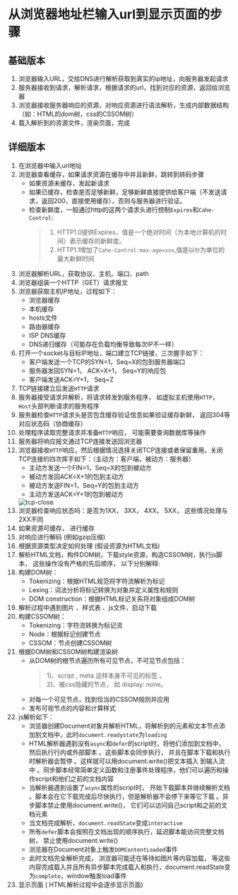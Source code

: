 # 从浏览器地址栏输入url到显示页面的步骤

## 基础版本
1. 浏览器输入URL，交给DNS进行解析获取到真实的ip地址，向服务器发起请求
2. 服务器接收到请求，解析请求，根据请求的url，找到对应的资源，返回给浏览器
3. 浏览器接收服务器响应的资源，对响应资源进行语法解析，生成内部数据结构（如：HTML的dom树，css的CSSOM树）
4. 载入解析到的资源文件，渲染页面，完成

## 详细版本

1. 在浏览器中输入url地址
2. 浏览器查看缓存，如果请求资源在缓存中并且新鲜，跳转到转码步骤
    - 如果资源未缓存，发起新请求
    - 如果已缓存，检查是否足够新鲜，足够新鲜直接提供给客户端（不发送请求，返回200，直接使用缓存），否则与服务器进行验证。
    - 检查新鲜度，一般通过http的这两个请求头进行控制`Expires`和`Cahe-Control`:
        > 1. HTTP1.0提供Expires，值是一个绝对时间（为本地计算机的时间）表示缓存的新鲜度。
        > 2. HTTP1.1增加了`Cahe-Control:max-age=xxx`,值是以`秒`为单位的最大新鲜时间
3. 浏览器解析URL，获取协议、主机、端口、path
4. 浏览器组装一个HTTP（GET）请求报文
5. 浏览器获取主机IP地址，过程如下：
    - 浏览器缓存
    - 本机缓存
    - hosts文件
    - 路由器缓存
    - ISP DNS缓存
    - DNS递归缓存（可能存在负载均衡导致每次IP不一样）
6. 打开⼀个socket与目标IP地址，端口建立TCP链接，三次握手如下：
    - 客户端发送⼀个TCP的SYN=1，Seq=X的包到服务器端⼝
    - 服务器发回SYN=1， ACK=X+1， Seq=Y的响应包
    - 客户端发送ACK=Y+1， Seq=Z
7. TCP链接建立后发送`HTTP`请求
8. 服务器接受请求并解析，将请求转发到服务程序， 如虚拟主机使用`HTTP`，`Host`头部判断请求的服务程序
9. 服务器检查`HTTP`请求头是否包含缓存验证信息如果验证缓存新鲜， 返回304等对应状态码（协商缓存）
10. 处理程序读取完整请求并准备`HTTP`响应， 可能需要查询数据库等操作
11. 服务器将响应报文通过TCP连接发送回浏览器
12. 浏览器接收`HTTP`响应，然后根据情况选择关闭TCP连接或者保留重用，关闭TCP连接的四次挥手如下：（主动方：客户端，被动方：服务器）
    - 主动方发送一个FIN=1，Seq=X的包到被动方
    - 被动方发回ACK=X+1的包到主动方
    - 被动方发送FIN=1，Seq=Y的包到主动方
    - 主动方发送ACK=Y+1的包到被动方
    <img src="/base/tcp-close.png" alt="tcp-close" />
13. 浏览器检查响应状态吗：是否为1XX， 3XX， 4XX， 5XX， 这些情况处理与2XX不同
14. 如果资源可缓存， 进行缓存
15. 对响应进⾏解码 (例如gzip压缩)
16. 根据资源类型决定如何处理 (假设资源为HTML⽂档)
17. 解析HTML文档，构件DOM树，下载style资源，构造CSSOM树，执行js脚本， 这些操作没有严格的先后顺序， 以下分别解释:
18. 构建DOM树：
    - Tokenizing：根据HTML规范将字符流解析为标记
    - Lexing：词法分析将标记转换为对象并定义属性和规则
    - DOM construction：根据HTML标记关系将对象组成DOM树
19. 解析过程中遇到图片 、样式表 、js⽂件，启动下载
20. 构建CSSOM树：
    - Tokenizing：字符流转换为标记流
    - Node：根据标记创建节点
    - CSSOM：节点创建CSSOM树
21. 根据DOM树和CSSOM树构建渲染树
    - 从DOM树的根节点遍历所有可见节点，不可⻅节点包括：
        > 1)、script , meta 这样本身不可⻅的标签 。    
        > 2)、被css隐藏的节点， 如 display: none。
    - 对每⼀个可⻅节点，找到恰当的CSSOM规则并应用
    - 发布可视节点的内容和计算样式
22. js解析如下：
    - 浏览器创建Document对象并解析HTML，将解析到的元素和文本节点添加到文档中，此时`document.readystate`为`loading`
    - HTML解析器遇到没有`async`和`defer`的script时，将他们添加到文档中，然后执⾏⾏内或外部脚本 。这些脚本会同步执⾏， 并且在脚本下载和执⾏时解析器会暂停 。这样就可以用document.write()把文本插⼊ 到输⼊流中 。同步脚本经常简单定义函数和注册事件处理程序，他们可以遍历和操作script和他们之前的文档内容
    - 当解析器遇到设置了`async`属性的script时， 开始下载脚本并继续解析文档 。脚本会在它下载完成后尽快执行，但是解析器不会停下来等它下载 。异步脚本禁止使用document.write()， 它们可以访问自⼰script和之前的文档元素
    - 当文档完成解析，`document.readState`变成`interactive`
    - 所有`defer`脚本会按照在文档出现的顺序执行，延迟脚本能访问完整文档树， 禁止使用document.write()
    - 浏览器在Document对象上触发`DOMContentLoaded`事件
    - 此时文档完全解析完成， 浏览器可能还在等待如图片等内容加载， 等这些内容完成载入并且所有异步脚本完成载入和执行，document.readState变为`complete`，window触发load事件
23. 显示页面 ( HTML解析过程中会逐步显示页面)